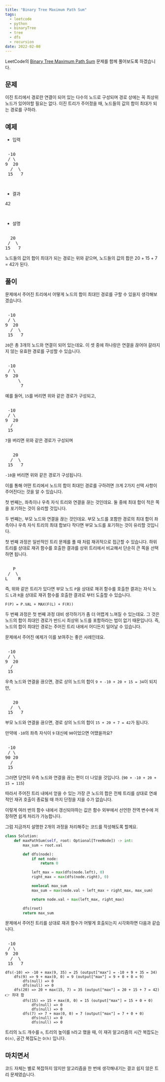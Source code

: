 ```yaml
---
title: "Binary Tree Maximum Path Sum"
tags:
  - leetcode
  - python
  - binaryTree
  - tree
  - dfs
  - recursion
date: 2022-02-08
---
```


LeetCode의 [Binary Tree Maximum Path Sum](https://leetcode.com/problems/binary-tree-maximum-path-sum/) 문제를 함께 풀어보도록 하겠습니다.

## 문제

이진 트리에서 경로란 연결이 되어 있는 다수의 노드로 구성되며 경로 상에는 꼭 최상위 노드가 있어야할 필요는 없다.
이진 트리가 주어졌을 때, 노드들의 값의 합이 최대가 되는 경로를 구하라.

## 예제

- 입력

<pre>
&nbsp;
 -10
 / \
9  20
  /  \
 15   7
</pre>

<br/>

- 결과

42

<br/>

- 설명

<pre>
&nbsp;
  20
 /  \
15   7
</pre>

노드들의 값의 합이 최대가 되는 경로는 위와 같으며, 노드들의 값의 합은 20 + 15 + 7 = 42가 된다.

## 풀이

문제에서 주어진 트리에서 어떻게 노드의 합이 최대인 경로를 구할 수 있을지 생각해보겠습니다.

<pre>
&nbsp;
 -10
 / \
9  20
  /  \
 15   7
</pre>

`20`은 총 3개의 노드와 연결이 되어 있는데요.
이 셋 중에 하나랑은 연결을 끊어야 갈라지지 않는 유효한 경로를 구성할 수 있습니다.

<pre>
&nbsp;
 -10
 / \
9  20
     \
      7
</pre>

예를 들어, `15`를 버리면 위와 같은 경로가 구성되고,

<pre>
&nbsp;
 -10
 / \
9  20
  /  
 15   
</pre>

`7`을 버리면 위와 같은 경로가 구성되며

<pre>
&nbsp;
   20
  /  \
 15   7
</pre>

`-10`을 버리면 위와 같은 경로가 구성됩니다.

이를 통해 어떤 트리에서 노드의 합이 최대인 경로를 구하려면 크게 2가지 선택 사항이 주어진다는 것을 알 수 있습니다.

첫 번째는, 좌측이나 우측 자식 트리와 연결을 끊는 것인데요. 둘 중에 최대 합이 적은 쪽을 포기하는 것이 유리할 것입니다.

두 번째는, 부모 노드와 연결을 끊는 것인데요. 부모 노드를 포함한 경로의 최대 합이 좌측이나 우측 자식 트리의 최대 합보다 작다면 부모 노드를 포기하는 것이 유리할 것입니다.

첫 번째 과정은 일반적인 트리 문제를 풀 때 처럼 재귀적으로 접근할 수 있습니다.
하위 트리를 상대로 재귀 함수를 호출한 결과를 상위 트리에서 비교해서 단순히 큰 쪽을 선택하면 됩니다.

<pre>
&nbsp;
   P
 /  \
L    R
</pre>

즉, 위와 같은 트리가 있다면 부모 노드 `P`을 상대로 재귀 함수를 호출한 결과는 자식 노드 `L`과 `R`을 상대로 재귀 함수를 호출한 결과로 부터 도출할 수 있습니다.

```
F(P) = P.VAL + MAX(F(L) + F(R))
```

두 번째 과정은 첫 번째 과정 대비 생각하기가 좀 더 어렵게 느껴질 수 있는데요.
그 것은 노드의 합이 최대인 경로가 반드시 최상위 노드를 포함하라는 법이 없기 때문입니다.
즉, 노드의 합이 최대인 경로는 주어진 트리 내에서 어디든지 일어날 수 있습니다.

문제에서 주어진 예제가 이를 보여주는 좋은 사례인데요.

<pre>
&nbsp;
 -10
 / \
9  20
  /  
 15   
</pre>

우측 노드와 연결을 끊으면, 경로 상의 노드의 합이 `9 + -10 + 20 + 15 = 34`이 되지만,

<pre>
&nbsp;
   20
  /  \
 15   7
</pre>

부모 노드와 연결을 끊으면, 경로 상의 노드의 합이 `15 + 20 + 7 = 42`가 됩니다.

만약에 `-10`의 좌측 자식이 `9` 대신에 `90`이었으면 어땠을까요?

<pre>
&nbsp;
 -10
 / \
90 20
  /  
 15   
</pre>

그러면 당연히 우측 노드와 연결을 끊는 편이 더 나았을 것입니다. (`90 + -10 + 20 + 15 = 115`)

따라서 주어진 트리 내에서 얻을 수 있는 가장 큰 노드의 합은 전체 트리를 상대로 연쇄적인 재귀 호출이 종료될 때 까지 단정을 지을 수가 없습니다.

이렇게 여러 번의 함수 내에서 갱신되야하는 값은 함수 외부에서 선언한 전역 변수에 저장하면 쉽게 처리가 가능합니다.

그럼 지금까지 설명한 2개의 과정을 처리해주는 코드를 작성해도록 할께요.

```py
class Solution:
    def maxPathSum(self, root: Optional[TreeNode]) -> int:
        max_sum = root.val

        def dfs(node):
            if not node:
                return 0

            left_max = max(dfs(node.left), 0)
            right_max = max(dfs(node.right), 0)

            nonlocal max_sum
            max_sum = max(node.val + left_max + right_max, max_sum)

            return node.val + max(left_max, right_max)

        dfs(root)
        return max_sum
```

문제에서 주어진 트리를 상대로 재귀 함수가 어떻게 호출되는지 시각화하면 다음과 같습니다.

<pre>
&nbsp;
 -10
 / \
9  20
  /  \
 15   7
</pre>

```
dfs(-10) => -10 + max(9, 35) = 25 (output["max"] = -10 + 9 + 35 = 34)
    dfs(9) => 9 + max(0, 0) = 9 (output["max"] = 9 + 0 + 0 = 9)
        dfs(null) => 0
        dfs(null) => 0
    dfs(20) => 20 + max(15, 7) = 35 (output["max"] = 20 + 15 + 7 = 42) 👉 최대 합
        dfs(15) => 15 + max(0, 0) = 15 (output["max"] = 15 + 0 + 0)
            dfs(null) => 0
            dfs(null) => 0
        dfs(7) => 7 + max(0, 0) = 7 (output["max"] = 7 + 0 + 0)
            dfs(null) => 0
            dfs(null) => 0
```

트리의 노드 개수를 `n`, 트리의 높이를 `h`라고 했을 때, 이 재귀 알고리즘의 시간 복잡도는 `O(n)`, 공간 복잡도는 `O(h)` 입니다.

## 마치면서

코드 자체는 별로 복잡하지 않지만 알고리즘을 한 번에 생각해내기는 결코 쉽지 않은 트리 문제였습니다.
